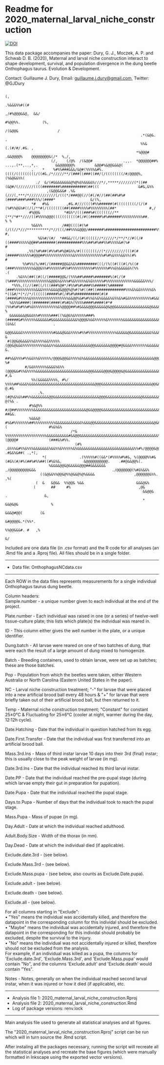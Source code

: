 # Readme for 2020_maternal_larval_niche_construction
<a href="https://doi.org/10.5281/zenodo.3976037"><img src="https://zenodo.org/badge/DOI/10.5281/zenodo.3976037.svg" alt="DOI"></a>

This data package accompanies the paper:
Dury, G. J., Moczek, A. P. and Schwab D. B. (2020), Maternal and larval niche construction interact to shape development, survival, and 
population divergence in the dung beetle Onthophagus taurus. Evolution & Development.

Contact: Guillaume J. Dury, Email: guillaume.j.dury@gmail.com, Twitter: @GJDury
                                                                                                                                                      
                                                                             (,                                                                       
                                                                           .%&&&%%#((#                                                                
                                                                        ,/#%@@@&&@,  &&/                                                              
                                                                        #%@@%%.          (%,                                                          
                                                                     /(&@@&                  /                                                        
                                                                  .*(&@&.                      ,                                                      
                                                                  %%&                                     (.(#/#/.#&. ,                               
                                                                *%@@@#                                 .&&@@@@%    @@@@@@@@&(/*  %,/,                 
                         (/,    (/@%  /(&@@#              .,,.  *@@@@@@##%     ...,.(**,..,*,.        &&@@@@@@%         &@@#%&@@&&&@(                 
                ,    *    %#%%###&&&/&@#(%%%%&#%.((((/(((((((((/((#&./*/////**/(###((###((##/(/((((((((/#/@@@@%,             (%&@&&%%(                
                  ./  &/(#&&&&&&&&@%@%&%&&&&%///*/,*****///////(*((##(&@#/(///////((((########%###########(##(((                  &#&,&%%             
                       ,(&@@&&&# .%&   (///(,***/*////////////(/(((*/###@@(//(#(/#//(##(##%#%#(####%###%###%%%/(####*                &/(%,            
                *#   #%&        ,#&.#///((((#%%######(#(((((((((/(/(#(%#%%@&%#((/(/**#(/((((((((##(####%%%%#%%%%%%%%(##*               #,/            
               #%@@&           *#&%*/(((###%#(((((((//**(**/*#**////((#%%%%@@@(((((((((((#(/#((#####%#%######%%%%%%%%%%##.              % %           
                %&&%%         /##@((((#(%#(/((//*///**********/*//(((/##%%%&@@@/#######%#######################%%###&%&#%#%               #,          
                   %&%#/(#/  *##&&/((/(#((((((//*/////*/**/*//#((/#((####%%%%%@@##%#######(###########%%%##%#%##%%#%%%%&#(%#              #           
              ,%%(%#%##(#%%#%#%@#&%%/#((((((((//(*/////////(((#(#(#####%%%%%%#@@@##%%%%%%%%%%%%%&%%%%%%%%%%%%%#%#%&%%%&&%%(#%             #           
            %%#%%(%/##(/(#####@@&&%&%#########(((/(%((#(((#(/%((#(###%%%%%%%%%&@@&%%#%%%%%%#%%#%%%%%%%%%%#%%%%%%#%%&%&&&&&%(%%           .(           
         .%&%%(##((#((/(#####@@&/(%%%##%####%#######%(#(/(#(%###%%%%%%%%%%%%%%%&@@&%&%%%#%&%%%%%&%&%%%%%#%%%%%%%%%%%%%&&&&&%%%/                       
       *%%%,((//(##((/(((###%@#*/#%%#%#%###%%#####(%######(###%%%%%%%%%%&&&%%%%&&&@&@@@%@%#(%#((##((#############%%%&%&&%%%%%&%                       
    *((&#/*(*//*/((((((#####%#(/#%#%###########(#(#(####&#%%%%&%%%%%%%%%%%%%%%%%&&@@%&#%#%%&%&%&&&&%&%%&%#&&%%%%%%%%%%#&&&&&%&%,                      
      %&%%&####((#######(####(#%#&%(%%%%####%####(#*#(%%#%#%#%%#%&%%%%%%%%%%%&%@@@@##%#&&&&@@@&&&&&@&@@&&&&&&&&&&&&&&&&@&&&&%&%,                %     
      &&&&&&&@&&&%%#%%%%%###((%&@&%&%%%%%###%(#####&#%%%%%%&&&&&&#&&&&&&&&&&&&%@@@&%&&%%%%%&%%%%%%%&&&&&&&&&&&&&&&&&&&&&&&(&%&(                 .     
       &@@&&&&&%%%%%%%%%%%%%%#&&&@&&&%%%%#%%#%%%%%%%%%%%%%&&&&&@&&&&&&&&&&%&&&@@@@@&&&&&&&&&&&&&&&&&&&&&&&&&&&&&&&&&%%&&&&%&&&%                  &    
     #(@@&@&&&&%%&%%%%&&%%%%%(@@&@&&&%%%%%%%%%%&&&%%&&&&&&&&&&&&&&&&@@&&&&&&&@@@@#@&&&&%%%%%%%&&&&&&&&&&&&&&&&&&&&&&&&&&&%%%&%                   &.   
         ##%&&%%%#%%&&%%&%%%%%/@@@&@@&&%%%%&%&&&&&&&&&&&&&&&&&&&&&&&&&&&&&&&&@@@%@@&@&@@&@&@@@@@@&&&&&&&&&&&&&&&&&&&&&&&&##&%%                   %#   
             #/&&%%%%%%&&&&%&%%(@@@&&#%%&%%%%&&&&&&&&&&&&&&&&&&&&&&&&@@&&&&&@@@&@@@@&@&&&&&&&&&&&&&&&&&&&&&&&&&&&&&&&&&&%&&%.                  #,&    
                %%(&&&&&%%%%, #%/ %%%%##%&&&%&&&&&&&&&&&&&&&&&&&&&&&&&&&&&&@@@&&&&&&&&&&&&&&&&&&&&&&&@@&&&&&&&&&&&&&&&&%&%%                   @.#&    
                   .%.         (#@%&%&%##%%&&&&&&&&@@&&&&&&&&&&&&&&&&&&&&&@@@&&&&&&&&&&&&&&&&@&&&&&&&&&&&@&&&&&&&&&&&&%%&,                   @(%& .   
               #%&@%%           #/@##%%%%%%%%&&&&&&&&&&&&&&&&&&&&&&&&@&&@@@@&&&&&&&&&&&&&&&&&&&&&&&&&&&&&&&&&&&&&&&&&%&%                    ##&&.     
               %&&&@             #%&#%%%%%%%##%%%%%%%%%%&&&&&&&&&&&&%&&&@@&&&&&&&&&&&&&&&&&&&&&&&&&&&@&&&&&&&&&&&&&&&(                   #%&%&%       
                                  /*& %%%%%%%%%%%%%%%%%%%&&&&&&&&&&#&&@@&&&&&&&&&&&&&&&&&&&&&&&&&&&&&&&&&&&&%%%@&(@@@@#              (###&%#%%.       
                                    (#%    .&%%%&#%%&%%%&&&&&&&%&&%%&%%%%%&%&&&&&&&&&&&&&&&&&&&&&&&&&&%%#%/@@@@&@@@@@@@#         .#&&%&##( .,*(,      
                     *(               .(%%%%%#((&&*(#%%%%#%#&, %(@@@@%%#&(#&%(#/#%(##%#%%##((#%&%&,          &@@@@@@@@@@.    .##@&&@@%(.              
                        %&&&&@@&@&&&&&@@@##&&&&&&&            ,/@@@@@@@@@&&&                                   ./@@@@@@@(%#&%&&%                      
                    ((&@&&%%@@&@%%@&&@%@%&&&&                  ,@@@@@@&%%.                                            ,%(                             
                  (  &   &@&&  %%@@& %&&                        &&&@&%                                                                                
                 (       ##     #%                               ,@&                                                                                  
                                                                   &&@@&  .                 &,                                                        
                                                                   * &&@&@&               %                                                           
                                                                       &&&@#@@(        (&                                                             
                                                                          &#@@@@&.*(%%*.                                                              
                                                                           %%@@&&&#. #   ,%                                                           
                                                                            &/                                                                        
                                                                                                                                                      
Included are one data file (in .csv format) and the R code for all analyses (an .Rmd file and a .Rproj file). 
All files should be in a single folder.

*************************************************************
* Data file: OnthophagusNCdata.csv
*************************************************************
Each ROW in the data files represents measurements for a single individual Onthophagus taurus dung beetle.

Column headers:<br>
Sample.number - a unique number given to each individual at the end of the project.

Plate.number - Each individual was raised in one (or a series) of twelve-well tissue-culture plate; this lists which plate(s) the individual was reared in.

ID - This column either gives the well number in the plate, or a unique identifier.

Dung.batch - All larvae were reared on one of two batches of dung, that were each the result of a large amount of dung mixed to homogenize.

Batch - Breeding containers, used to obtain larvae, were set up as batches; these are those batches.

Pop - Population from which the beetles were taken, either Western Australia or North Carolina (Eastern United States in the paper).

NC - Larval niche construction treatment; "-" for larvae that were placed into a new artificial brood ball every 48 hours & "+" for larvae that were briefly taken out of their artificial brood ball, but then returned to it.

Temp - Maternal niche construction treatment; "Constant" for constant 25±0°C & Fluctuating for 25±6°C (cooler at night, warmer during the day, 12:12h cycle).

Date.Hatching - Date that the individual in question hatched from its egg.

Date.First.Transfer - Date that the individual was first transferred into an artificial brood ball.

Mass.3rd.Ins - Mass of third instar larvae 10 days into their 3rd (final) instar; this is usually close to the peak weight of larvae (in mg).

Date.3rd.Ins - Date that the individual reached its third larval instar.

Date.PP - Date that the individual reached the pre-pupal stage (during which larvae empty their gut in preparation for pupation).

Date.Pupa - Date that the individual reached the pupal stage.

Days.to.Pupa - Number of days that the individual took to reach the pupal stage. 

Mass.Pupa - Mass of pupae (in mg).

Day.Adult - Date at which the individual reached adulthood.

Adult.Body.Size - Width of the thorax (in mm).

Day.Dead - Date at which the individual died (if applicable).

Exclude.date.3rd - (see below).

Exclude.Mass.3rd - (see below).

Exclude.Mass.pupa - (see below, also counts as Exclude.Date.pupa).

Exclude.adult - (see below).

Exclude.death - (see below).

Exclude.all - (see below).

For all columns starting in "Exclude":<br>
• "Yes" means the individual was accidentally killed, and therefore the datapoint in the corresponding column for this individal should be excluded.<br>
• "Maybe" means the individual was accidentally injured, and therefore the datapoint in the corresponding for this individal should probably be excluded, despite the survival to the injury.<br>
• "No" means the individual was not accidentally injured or killed, therefore should not be excluded from the analysis.<br>
For example, if an individual was killed as a pupa, the columns for 'Exclude.date.3rd', 'Exclude.Mass.3rd', and 'Exclude.Mass.pupa' would contain "No", and the columns 'Exclude.adult' and 'Exclude.death' would contain "Yes".

Notes - Notes, generally on when the individual reached second larval instar, when it was injured or how it died (if applicable), etc.

*************************************************************
* Analysis file 1: 2020_maternal_larval_niche_construction.Rproj
* Analysis file 2: 2020_maternal_larval_niche_construction.Rmd
* Log of package versions: renv.lock
*************************************************************

Main analysis file used to generate all statistical analyses and all figures.

The "2020_maternal_larval_niche_construction.Rproj" script can be run which will in turn source the .Rmd script.

After instaling all the packages necessary, running the script will recreate all the statistical analyses and recreate the base figures (which were manually formatted in Inkscape using the exported vector versions).
